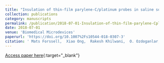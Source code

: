 ```yaml
---
title: "Insulation of thin-film parylene-C/platinum probes in saline solution through encapsulation in multilayer ALD ceramic films"
collection: publications
category: manuscripts
permalink: /publication/2018-07-01-Insulation-of-thin-film-parylene-Cplatinum-probes-in-saline-solution-through-encapsulation-in-multilayer-ALD-ceramic-films
date: 2018-07-01
venue: 'Biomedical Microdevices'
paperurl: 'https://doi.org/10.1007%2Fs10544-018-0307-3'
citation: ' Mats Forssell,  Xiao Ong,  Rakesh Khilwani,  O. Ozdoganlar,  Gary Fedder, &quot;Insulation of thin-film parylene-C/platinum probes in saline solution through encapsulation in multilayer ALD ceramic films.&quot; Biomedical Microdevices, 2018.'
---
```

[Access paper here](https://doi.org/10.1007%2Fs10544-018-0307-3){:target="_blank"}
